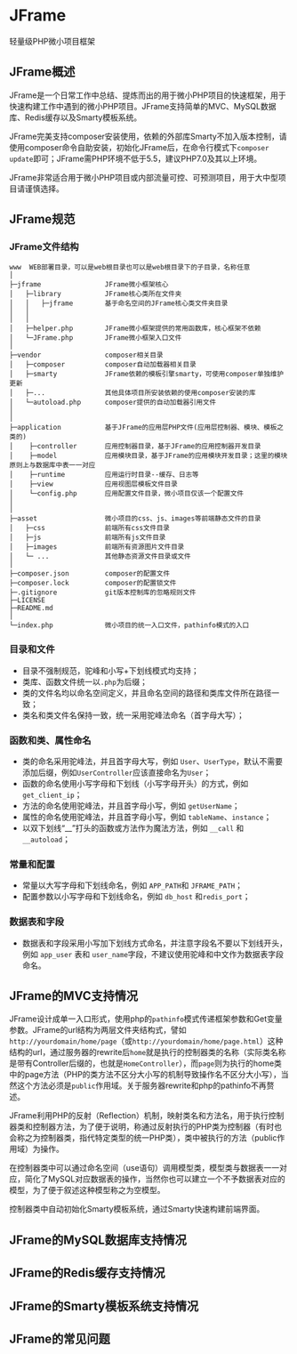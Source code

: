 # JFrame
轻量级PHP微小项目框架

## JFrame概述

JFrame是一个日常工作中总结、提炼而出的用于微小PHP项目的快速框架，用于快速构建工作中遇到的微小PHP项目。JFrame支持简单的MVC、MySQL数据库、Redis缓存以及Smarty模板系统。

JFrame完美支持composer安装使用，依赖的外部库Smarty不加入版本控制，请使用composer命令自助安装，初始化JFrame后，在命令行模式下`composer update`即可；JFrame需PHP环境不低于5.5，建议PHP7.0及其以上环境。

JFrame非常适合用于微小PHP项目或内部流量可控、可预测项目，用于大中型项目请谨慎选择。

## JFrame规范


### JFrame文件结构
~~~
www  WEB部署目录，可以是web根目录也可以是web根目录下的子目录，名称任意
│
├─jframe                JFrame微小框架核心
│   ├─library           JFrame核心类所在文件夹
│   │   ├─jframe        基于命名空间的JFrame核心类文件夹目录
│   │
│   │
│   ├─helper.php        JFrame微小框架提供的常用函数库，核心框架不依赖
│   └─JFrame.php        JFrame微小框架入口文件
│
├─vendor                composer相关目录
│   ├─composer          composer自动加载器相关目录
│   ├─smarty            JFrame依赖的模板引擎smarty，可使用composer单独维护更新
│   ├─...               其他具体项目所安装依赖的使用composer安装的库
│   └─autoload.php      composer提供的自动加载器引用文件
│
│
├─application           基于JFrame的应用层PHP文件(应用层控制器、模块、模板之类的)
│    ├─controller       应用控制器目录，基于JFrame的应用控制器开发目录
│    ├─model            应用模块目录，基于JFrame的应用模块开发目录；这里的模块原则上与数据库中表一一对应
│    ├─runtime          应用运行时目录--缓存、日志等
│    ├─view             应用视图层模板文件目录
│    └─config.php       应用配置文件目录，微小项目仅该一个配置文件
│
│
├─asset                 微小项目的css、js、images等前端静态文件的目录
│   ├─css               前端所有css文件目录
│   ├─js                前端所有js文件目录
│   ├─images            前端所有资源图片文件目录
│   └─ ...              其他静态资源文件目录或文件
│
├─composer.json         composer的配置文件
├─composer.lock         composer的配置锁文件
├─.gitignore            git版本控制库的忽略规则文件
├─LICENSE
├─README.md
│
└─index.php             微小项目的统一入口文件，pathinfo模式的入口
~~~

### 目录和文件
*   目录不强制规范，驼峰和小写+下划线模式均支持；
*   类库、函数文件统一以`.php`为后缀；
*   类的文件名均以命名空间定义，并且命名空间的路径和类库文件所在路径一致；
*   类名和类文件名保持一致，统一采用驼峰法命名（首字母大写）；

### 函数和类、属性命名
*   类的命名采用驼峰法，并且首字母大写，例如 `User`、`UserType`，默认不需要添加后缀，例如`UserController`应该直接命名为`User`；
*   函数的命名使用小写字母和下划线（小写字母开头）的方式，例如 `get_client_ip`；
*   方法的命名使用驼峰法，并且首字母小写，例如 `getUserName`；
*   属性的命名使用驼峰法，并且首字母小写，例如 `tableName`、`instance`；
*   以双下划线“__”打头的函数或方法作为魔法方法，例如 `__call` 和 `__autoload`；

### 常量和配置
*   常量以大写字母和下划线命名，例如 `APP_PATH`和 `JFRAME_PATH`；
*   配置参数以小写字母和下划线命名，例如 `db_host` 和`redis_port`；

### 数据表和字段
*   数据表和字段采用小写加下划线方式命名，并注意字段名不要以下划线开头，例如 `app_user` 表和 `user_name`字段，不建议使用驼峰和中文作为数据表字段命名。


## JFrame的MVC支持情况

JFrame设计成单一入口形式，使用php的`pathinfo`模式传递框架参数和Get变量参数。JFrame的url结构为两层文件夹结构式，譬如`http://yourdomain/home/page`（或`http://yourdomain/home/page.html`）这种结构的url，通过服务器的rewrite后`home`就是执行的控制器类的名称（实际类名称是带有Controller后缀的，也就是`HomeController`），而`page`则为执行的home类中的page方法（PHP的类方法不区分大小写的机制导致操作名不区分大小写），当然这个方法必须是`public`作用域。关于服务器rewrite和php的pathinfo不再赘述。

JFrame利用PHP的反射（Reflection）机制，映射类名和方法名，用于执行控制器类和控制器方法，为了便于说明，称通过反射执行的PHP类为控制器（有时也会称之为控制器类，指代特定类型的统一PHP类），类中被执行的方法（public作用域）为操作。

在控制器类中可以通过命名空间（use语句）调用模型类，模型类与数据表一一对应，简化了MySQL对应数据表的操作，当然你也可以建立一个不予数据表对应的模型，为了便于叙述这种模型称之为空模型。

控制器类中自动初始化Smarty模板系统，通过Smarty快速构建前端界面。

## JFrame的MySQL数据库支持情况


## JFrame的Redis缓存支持情况


## JFrame的Smarty模板系统支持情况


## JFrame的常见问题